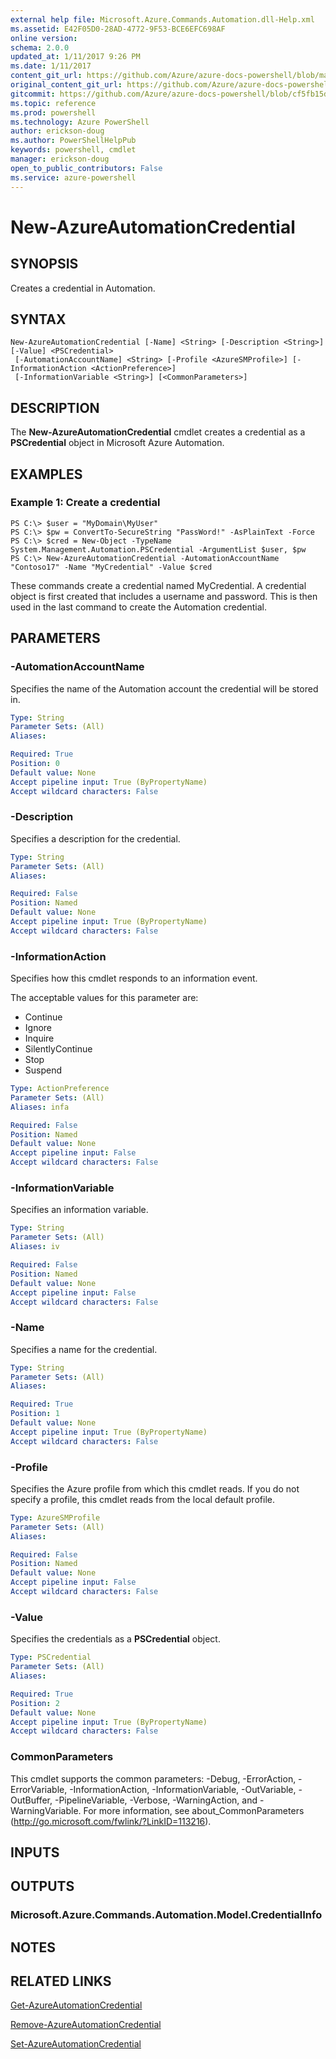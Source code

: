 ```yaml
---
external help file: Microsoft.Azure.Commands.Automation.dll-Help.xml
ms.assetid: E42F05D0-28AD-4772-9F53-BCE6EFC698AF
online version: 
schema: 2.0.0
updated_at: 1/11/2017 9:26 PM
ms.date: 1/11/2017
content_git_url: https://github.com/Azure/azure-docs-powershell/blob/master/azureps-cmdlets-docs/ServiceManagement/Azure.Automation/v3.3.0/New-AzureAutomationCredential.md
original_content_git_url: https://github.com/Azure/azure-docs-powershell/blob/master/azureps-cmdlets-docs/ServiceManagement/Azure.Automation/v3.3.0/New-AzureAutomationCredential.md
gitcommit: https://github.com/Azure/azure-docs-powershell/blob/cf5fb15dcd1fe2c86458f47e1a11dc88817021fc/azureps-cmdlets-docs/ServiceManagement/Azure.Automation/v3.3.0/New-AzureAutomationCredential.md
ms.topic: reference
ms.prod: powershell
ms.technology: Azure PowerShell
author: erickson-doug
ms.author: PowerShellHelpPub
keywords: powershell, cmdlet
manager: erickson-doug
open_to_public_contributors: False
ms.service: azure-powershell
---
```


# New-AzureAutomationCredential

## SYNOPSIS
Creates a credential in Automation.

## SYNTAX

```
New-AzureAutomationCredential [-Name] <String> [-Description <String>] [-Value] <PSCredential>
 [-AutomationAccountName] <String> [-Profile <AzureSMProfile>] [-InformationAction <ActionPreference>]
 [-InformationVariable <String>] [<CommonParameters>]
```

## DESCRIPTION
The **New-AzureAutomationCredential** cmdlet creates a credential as a **PSCredential** object in Microsoft Azure Automation.

## EXAMPLES

### Example 1: Create a credential
```
PS C:\> $user = "MyDomain\MyUser"
PS C:\> $pw = ConvertTo-SecureString "PassWord!" -AsPlainText -Force
PS C:\> $cred = New-Object -TypeName System.Management.Automation.PSCredential -ArgumentList $user, $pw
PS C:\> New-AzureAutomationCredential -AutomationAccountName "Contoso17" -Name "MyCredential" -Value $cred
```

These commands create a credential named MyCredential.
A credential object is first created that includes a username and password.
This is then used in the last command to create the Automation credential.

## PARAMETERS

### -AutomationAccountName
Specifies the name of the Automation account the credential will be stored in.

```yaml
Type: String
Parameter Sets: (All)
Aliases: 

Required: True
Position: 0
Default value: None
Accept pipeline input: True (ByPropertyName)
Accept wildcard characters: False
```

### -Description
Specifies a description for the credential.

```yaml
Type: String
Parameter Sets: (All)
Aliases: 

Required: False
Position: Named
Default value: None
Accept pipeline input: True (ByPropertyName)
Accept wildcard characters: False
```

### -InformationAction
Specifies how this cmdlet responds to an information event.

The acceptable values for this parameter are:

- Continue
- Ignore
- Inquire
- SilentlyContinue
- Stop
- Suspend

```yaml
Type: ActionPreference
Parameter Sets: (All)
Aliases: infa

Required: False
Position: Named
Default value: None
Accept pipeline input: False
Accept wildcard characters: False
```

### -InformationVariable
Specifies an information variable.

```yaml
Type: String
Parameter Sets: (All)
Aliases: iv

Required: False
Position: Named
Default value: None
Accept pipeline input: False
Accept wildcard characters: False
```

### -Name
Specifies a name for the credential.

```yaml
Type: String
Parameter Sets: (All)
Aliases: 

Required: True
Position: 1
Default value: None
Accept pipeline input: True (ByPropertyName)
Accept wildcard characters: False
```

### -Profile
Specifies the Azure profile from which this cmdlet reads.
If you do not specify a profile, this cmdlet reads from the local default profile.

```yaml
Type: AzureSMProfile
Parameter Sets: (All)
Aliases: 

Required: False
Position: Named
Default value: None
Accept pipeline input: False
Accept wildcard characters: False
```

### -Value
Specifies the credentials as a **PSCredential** object.

```yaml
Type: PSCredential
Parameter Sets: (All)
Aliases: 

Required: True
Position: 2
Default value: None
Accept pipeline input: True (ByPropertyName)
Accept wildcard characters: False
```

### CommonParameters
This cmdlet supports the common parameters: -Debug, -ErrorAction, -ErrorVariable, -InformationAction, -InformationVariable, -OutVariable, -OutBuffer, -PipelineVariable, -Verbose, -WarningAction, and -WarningVariable. For more information, see about_CommonParameters (http://go.microsoft.com/fwlink/?LinkID=113216).

## INPUTS

## OUTPUTS

### Microsoft.Azure.Commands.Automation.Model.CredentialInfo

## NOTES

## RELATED LINKS

[Get-AzureAutomationCredential](xref:ServiceManagement/Azure.Automation/v3.3.0/Get-AzureAutomationCredential.md)

[Remove-AzureAutomationCredential](xref:ServiceManagement/Azure.Automation/v3.3.0/Remove-AzureAutomationCredential.md)

[Set-AzureAutomationCredential](xref:ServiceManagement/Azure.Automation/v3.3.0/Set-AzureAutomationCredential.md)


